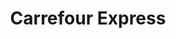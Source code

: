 ---
title: "Carrefour Express"
url: /madrid/carrefour-express-cuesta-de-san-vicente/
shop: Lebensmittel
---